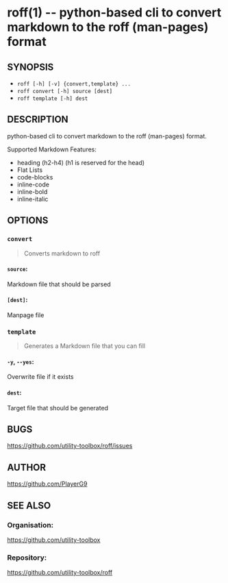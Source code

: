 roff(1) -- python-based cli to convert markdown to the roff (man-pages) format
=============================================

## SYNOPSIS

- `roff [-h] [-v] {convert,template} ...`
- `roff convert [-h] source [dest]`
- `roff template [-h] dest`

## DESCRIPTION

python-based cli to convert markdown to the roff (man-pages) format.

Supported Markdown Features:
- heading (h2-h4) (h1 is reserved for the head)
- Flat Lists
- code-blocks
- inline-code
- inline-bold
- inline-italic

## OPTIONS

### `convert`

> Converts markdown to roff

#### `source`:
Markdown file that should be parsed

#### `[dest]`:
Manpage file

### `template`

> Generates a Markdown file that you can fill

#### `-y`, `--yes`:
Overwrite file if it exists

#### `dest`:
Target file that should be generated

## BUGS

https://github.com/utility-toolbox/roff/issues

## AUTHOR

https://github.com/PlayerG9

## SEE ALSO

### Organisation:
https://github.com/utility-toolbox

### Repository:
https://github.com/utility-toolbox/roff
